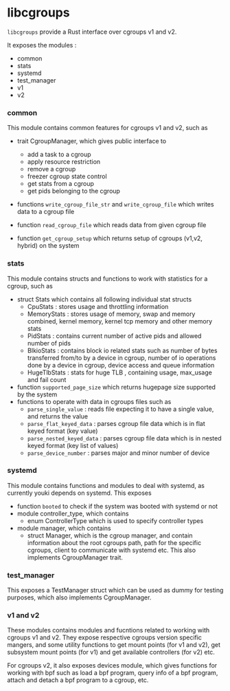 # libcgroups

`libcgroups` provide a Rust interface over cgroups v1 and v2.

It exposes the modules :

- common
- stats
- systemd
- test_manager
- v1
- v2

### common

This module contains common features for cgroups v1 and v2, such as

- trait CgroupManager, which gives public interface to

  - add a task to a cgroup
  - apply resource restriction
  - remove a cgroup
  - freezer cgroup state control
  - get stats from a cgroup
  - get pids belonging to the cgroup

- functions `write_cgroup_file_str` and `write_cgroup_file` which writes data to a cgroup file
- function `read_cgroup_file` which reads data from given cgroup file
- function `get_cgroup_setup` which returns setup of cgroups (v1,v2, hybrid) on the system

### stats

This module contains structs and functions to work with statistics for a cgroup, such as

- struct Stats which contains all following individual stat structs
  - CpuStats : stores usage and throttling information
  - MemoryStats : stores usage of memory, swap and memory combined, kernel memory, kernel tcp memory and other memory stats
  - PidStats : contains current number of active pids and allowed number of pids
  - BlkioStats : contains block io related stats such as number of bytes transferred from/to by a device in cgroup, number of io operations done by a device in cgroup, device access and queue information
  - HugeTlbStats : stats for huge TLB , containing usage, max_usage and fail count
- function `supported_page_size` which returns hugepage size supported by the system
- functions to operate with data in cgroups files such as
  - `parse_single_value` : reads file expecting it to have a single value, and returns the value
  - `parse_flat_keyed_data` : parses cgroup file data which is in flat keyed format (key value)
  - `parse_nested_keyed_data` : parses cgroup file data which is in nested keyed format (key list of values)
  - `parse_device_number` : parses major and minor number of device

### systemd

This module contains functions and modules to deal with systemd, as currently youki depends on systemd. This exposes

- function `booted` to check if the system was booted with systemd or not
- module controller_type, which contains
  - enum ControllerType which is used to specify controller types
- module manager, which contains
  - struct Manager, which is the cgroup manager, and contain information about the root cgroups path, path for the specific cgroups, client to communicate with systemd etc. This also implements CgroupManager trait.

### test_manager

This exposes a TestManager struct which can be used as dummy for testing purposes, which also implements CgroupManager.

### v1 and v2

These modules contains modules and fucntions related to working with cgroups v1 and v2. They expose respective cgroups version specific mangers, and some utility functions to get mount points (for v1 and v2), get subsystem mount points (for v1) and get available controllers (for v2) etc.

For cgroups v2, it also exposes devices module, which gives functions for working with bpf such as load a bpf program, query info of a bpf program, attach and detach a bpf program to a cgroup, etc.
